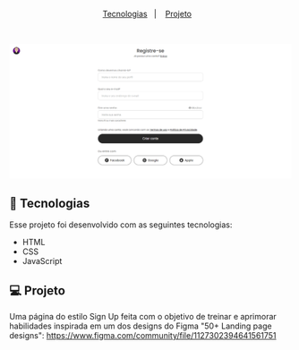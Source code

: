 <p align="center">
  <a href="#-tecnologias">Tecnologias</a>&nbsp;&nbsp;&nbsp;|&nbsp;&nbsp;&nbsp;
  <a href="#-projeto">Projeto</a>&nbsp;&nbsp;&nbsp;
</p>

<br>

<p align="center">
  <img alt="Imagem do projeto." src=".github/sign-up-page.png">
</p>

## 🚀 Tecnologias

Esse projeto foi desenvolvido com as seguintes tecnologias:

- HTML
- CSS
- JavaScript


## 💻 Projeto

Uma página do estilo Sign Up feita com o objetivo de treinar e aprimorar habilidades inspirada em um dos designs do Figma "50+ Landing page designs": https://www.figma.com/community/file/1127302394641561751

